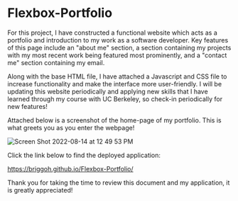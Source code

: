 # Flexbox-Portfolio
For this project, I have constructed a functional website which acts as a portfolio and introduction to my work as a software developer. 
Key features of this page include an "about me" section, a section containing my projects with my most recent work being featured most prominently, and a "contact me" section containing my email. 


Along with the base HTML file, I have attached a Javascript and CSS file to increase functionality and make the interface more user-friendly. I will be updating this website periodically and applying new skills that I have learned through my course with UC Berkeley, so check-in periodically for new features!


Attached below is a screenshot of the home-page of my portfolio. This is what greets you as you enter the webpage!

![Screen Shot 2022-08-14 at 12 49 53 PM](https://user-images.githubusercontent.com/109489824/184552988-4e2064ed-9d27-4045-ad0a-0d21e551b3f8.png)


Click the link below to find the deployed application: 


https://briggoh.github.io/Flexbox-Portfolio/


Thank you for taking the time to review this document and my application, it is greatly appreciated!
